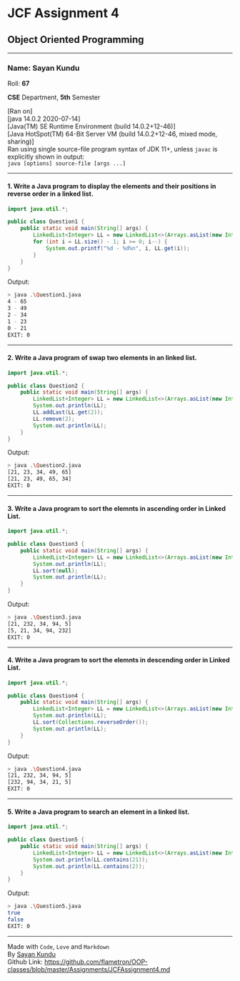 # JCF Assignment 4

## Object Oriented Programming

---

### **Name: Sayan Kundu**  

Roll: **67**  

**CSE** Department, **5th** Semester

[Ran on]  
[java 14.0.2 2020-07-14]  
[Java(TM) SE Runtime Environment (build 14.0.2+12-46)]  
[Java HotSpot(TM) 64-Bit Server VM (build 14.0.2+12-46, mixed mode, sharing)]  
Ran using single source-file program syntax of JDK 11+, unless `javac` is explicitly shown in output:  
`java [options] source-file [args ...]`

---

#### **1. Write a Java program to display the elements and their positions in reverse order in a linked list.**

```java
import java.util.*;

public class Question1 {
    public static void main(String[] args) {
        LinkedList<Integer> LL = new LinkedList<>(Arrays.asList(new Integer[] { 21, 23, 34, 49, 65 }));
        for (int i = LL.size() - 1; i >= 0; i--) {
            System.out.printf("%d - %d%n", i, LL.get(i));
        }
    }
}
```

Output:  

```bash
> java .\Question1.java
4 - 65
3 - 49
2 - 34
1 - 23
0 - 21
EXIT: 0
```

---

#### **2. Write a Java program of swap two elements in an linked list.**

```java
import java.util.*;

public class Question2 {
    public static void main(String[] args) {
        LinkedList<Integer> LL = new LinkedList<>(Arrays.asList(new Integer[] { 21, 23, 34, 49, 65 }));
        System.out.println(LL);
        LL.addLast(LL.get(2));
        LL.remove(2);
        System.out.println(LL);
    }
}
```

Output:  

```bash
> java .\Question2.java
[21, 23, 34, 49, 65]
[21, 23, 49, 65, 34]
EXIT: 0
```

---

#### **3. Write a Java program to sort the elemnts in ascending order in Linked List.**

```java
import java.util.*;

public class Question3 {
    public static void main(String[] args) {
        LinkedList<Integer> LL = new LinkedList<>(Arrays.asList(new Integer[] { 21, 232, 34, 94, 5 }));
        System.out.println(LL);
        LL.sort(null);
        System.out.println(LL);
    }
}
```

Output:  

```bash
> java .\Question3.java
[21, 232, 34, 94, 5]
[5, 21, 34, 94, 232]
EXIT: 0
```

---

#### **4. Write a Java program to sort the elemnts in descending order in Linked List.**

```java
import java.util.*;

public class Question4 {
    public static void main(String[] args) {
        LinkedList<Integer> LL = new LinkedList<>(Arrays.asList(new Integer[] { 21, 232, 34, 94, 5 }));
        System.out.println(LL);
        LL.sort(Collections.reverseOrder());
        System.out.println(LL);
    }
}
```

Output:  

```bash
> java .\Question4.java
[21, 232, 34, 94, 5]
[232, 94, 34, 21, 5]
EXIT: 0
```

---

#### **5. Write a Java program to search an element in a linked list.**

```java
import java.util.*;

public class Question5 {
    public static void main(String[] args) {
        LinkedList<Integer> LL = new LinkedList<>(Arrays.asList(new Integer[] { 21, 232, 34, 94, 5 }));
        System.out.println(LL.contains(21));
        System.out.println(LL.contains(2));
    }
}
```

Output:  

```bash
> java .\Question5.java
true
false
EXIT: 0
```

---

Made with `Code`, `Love` and `Markdown`  
By [Sayan Kundu](https://github.com/flametron/)  
Github Link: https://github.com/flametron/OOP-classes/blob/master/Assignments/JCFAssignment4.md